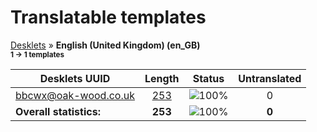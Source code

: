 # Translatable templates
[Desklets](../README.md) &#187; **English (United Kingdom) (en_GB)**
<br><sub>**1 &#8594; 1 templates**</sub>

Desklets UUID | Length | Status | Untranslated
------------|:------:|:------:|:-----------:
[bbcwx@oak-wood.co.uk](../desklets-status/bbcwx@oak-wood.co.uk/README.md) | [253](../desklets-status/bbcwx@oak-wood.co.uk/po/en_GB.po) | ![100%](http://progressed.io/bar/100) |  0
**Overall statistics:** | **253** | ![100%](http://progressed.io/bar/100) | **0**
